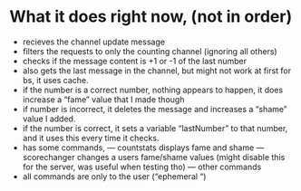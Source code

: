 # What it does right now, (not in order)
- recieves the channel update message
- filters the requests to only the counting channel (ignoring all others)
- checks if the message content is +1 or -1 of the last number
- also gets the last message in the channel, but might not work at first for bs, it uses cache.
- if the number is a correct number, nothing appears to happen, it does increase a “fame” value that I made though
- if number is incorrect, it deletes the message and increases a “shame” value I added.
- if the number is correct, it sets a variable “lastNumber” to that number, and it uses this every time it checks.
- has some commands,
— countstats displays fame and shame
— scorechanger changes a users fame/shame values (might disable this for the server, was useful when testing tho)
— other commands 
- all commands are only to the user (“ephemeral “)
